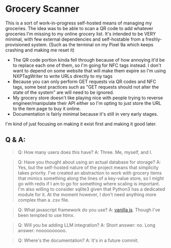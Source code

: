 # Grocery Scanner

This is a sort of work-in-progress self-hosted means of managing my groceries. The idea was to be able to scan a QR code to add whatever groceries I'm missing to my online grocery list. It's intended to be VERY minimal, with few external dependencies and self-hostable from a freshly-provisioned system. (Such as the terminal on my Pixel 9a which keeps crashing and making me reset it)

- The QR code portion kinda fell through because of how annoying it'd be to replace each one of them, so I'm going for NFC tags instead. I don't want to depend on some website that will make them expire so I'm using NXPTagWriter to write URLs directly to my tags
- Because you can only perform GET requests via QR codes and NFC tags, some best practices such as "GET requests should not alter the state of the system" are will need to be ignored. 
- My grocery store doesn't like playing nice with people trying to reverse engineer/manipulate their API either so I'm opting to just store the URL to the item page to buy it online.
- Documentation is fairly minimal because it's still in very early stages.

I'm kind of just focusing on making it exist first and making it good later.

## Q & A:

> Q: How many users does this have?
A: Three. Me, myself, and I.

> Q: Have you thought about using an actual database for storage?
A: Yes, but the self-hosted nature of the project means that simplicity takes priority. I've created an abstraction to work with grocery items that mimics something along the lines of a key-value store, so I might go with redis if I am to go for something where scaling is important. I'm also willing to consider sqlite3 given that Python3 has a dedicated module for it. At the moment however, I don't need anything more complex than a .csv file.

> Q: What javascript framework do you use?
A: [vanilla js](http://vanilla-js.com/). Though I've been tempted to use htmx.

> Q: Will you be adding LLM integration?
A: Short answer: no. Long answer: noooooooooo.

> Q: Where's the documentation?
A: It's in a future commit.

